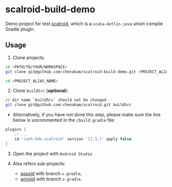 # scalroid-build-demo

Demo project for test [scalroid](https://github.com/chenakam/scalroid), which is a `scala-kotlin-java` union compile Gradle plugin.

## Usage

1. Clone projects:

```bash
cd <PATH/TO/YOUR/WORKSPACE>
git clone git@github.com:chenakam/scalroid-build-demo.git <PROJECT_ALIAS_NAME>

cd <PROJECT_ALIAS_NAME>
```

2. Clone `buildSrc` (**optional**):

```bash
// dir name `buildSrc` should not be changed
git clone git@github.com:chenakam/scalroid.git buildSrc
```

* Alternatively, if you have not done this step, please make sure the line below is uncommented in the `/build.gradle` file:

```groovy
plugins {
    // ...
    id 'cash.bdo.scalroid' version '[1.3,)' apply false
}
```

3. Open the project with `Android Studio`.

4. Also refers sub-projects:
    - [assoid](https://github.com/bdo-cash/assoid/tree/v.gradle) with branch `v.gradle`;
    - [annoid](https://github.com/bdo-cash/annoid/tree/v.gradle) with branch `v.gradle`.
